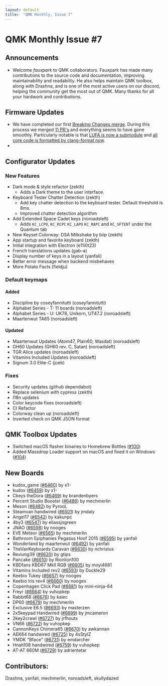 ```yaml
---
layout: default
title:  "QMK Monthly, Issue 7"
---
```


# QMK Monthly Issue #7


## Announcements

 * Welcome _fauxpark_ to QMK collaborators. Fauxpark has made many contributions to the source code and documentation, improving maintainability and readability. He also helps maintain QMK toolbox, along with Drashna, and is one of the most active users on our discord, helping the community get the most out of QMK. Many thanks for all your hardwork and contributions.

## Firmware Updates

 * We have completed our first [Breaking Changes merge](https://github.com/qmk/qmk_firmware/issues/6146). During this process we merged [11 PR's](https://github.com/qmk/qmk_firmware/pulls?q=label%3Afuture_2019q2+) and everything seems to have gone smoothly. Particularly notable is that [LUFA is now a submodule](https://github.com/qmk/qmk_firmware/pull/6245) and [all core code is formatted by clang-format now](https://github.com/qmk/qmk_firmware/pull/6293).
 * 


## Configurator Updates

### New Features

* Dark mode & style refactor (zekth)
  * Adds a Dark theme to the user interface.
* Keyboard Tester Chatter Detection (zekth)
  * Add key chatter detection to the keyboard tester. Default threshold is 8ms.
  * Improved chatter detection algorithm
* Add Extended Space Cadet keys (noroadsleft)
  * Adds `KC_LCPO`, `KC_RCPC` `KC_LAPO` `KC_RAPC` and `KC_SFTENT` under the Quantum tab
* New Keyset Colorway: DSA Milkshake by biip (zekth)
* App startup and favorite keyboard (zekth)
* Initial integration with Electron (e11i0t23)
* French translations updates (gab-a)
* Display number of keys in a layout (yanfali)
* Better error message when backend misbehaves
* More Potato Facts (fieldju)

### Default keymaps

#### Added
* Discipline by coseyfannitutti (coseyfannitutti)
* Alphabet Series - T: 11 boards (noroadsleft)
* Alphabet Series - U: UK78, Unikorn, UT47.2 (noroadsleft)
* Maartenwut TA65 (noroadsleft)

#### Updated

* Maartenwut Updates (Atom47, Plain60, Wasdat) (noroadsleft)
* GH60 Updates (GH60 rev. C, Satan) (noroadsleft)
* TGR Alice updates (noroadsleft)
* Vitamins Included Updates (noroadsleft)
* Signum 3.0 Elite-C (jceb)

### Fixes

* Security updates (github dependabot)
* Replace selenium with cypress (zekth)
* I18n updates
* Color keycode fixes (noroadsleft)
* CI Refactor
* Colorway clean up (noroadsleft)
* Inverted check on QMK JSON format

## QMK Toolbox Updates
* Switched macOS flasher binaries to Homebrew Bottles ([#100](https://github.com/qmk/qmk_toolbox/pull/100))
* Added Massdrop Loader support on macOS and fixed it on Windows ([#104](https://github.com/qmk/qmk_toolbox/pull/104))

## New Boards
  * kudox_game ([#6460](https://github.com/qmk/qmk_firmware/pull/6460)) by x1-
  * kudox ([#6459](https://github.com/qmk/qmk_firmware/pull/6459)) by x1-
  * Ckeys theDora ([#6469](https://github.com/qmk/qmk_firmware/pull/6469)) by brandenbyers
  * Percent Studio Booster ([#6486](https://github.com/qmk/qmk_firmware/pull/6486)) by mechmerlin
  * Meson ([#6482](https://github.com/qmk/qmk_firmware/pull/6482)) by PyrooL
  * Steamvan handwired ([#6501](https://github.com/qmk/qmk_firmware/pull/6501)) by jmdaly
  * Angel17 ([#6542](https://github.com/qmk/qmk_firmware/pull/6542)) by kakunpc
  * 4by3 ([#6547](https://github.com/qmk/qmk_firmware/pull/6547)) by eliassjogreen
  * JNAO ([#6598](https://github.com/qmk/qmk_firmware/pull/6598)) by nooges
  * EVE Meteor ([#6565](https://github.com/qmk/qmk_firmware/pull/6565)) by mechmerlin
  * Bathroom Epiphanies Pegasus Hoof 2015 ([#6595](https://github.com/qmk/qmk_firmware/pull/6595)) by yanfali
  * Wonderland by maartenwut ([#6492](https://github.com/qmk/qmk_firmware/pull/6492)) by yanfali
  * TheVanKeyboards Caravan ([#6630](https://github.com/qmk/qmk_firmware/pull/6630)) by nchristus
  * Reviung39 ([#6620](https://github.com/qmk/qmk_firmware/pull/6620)) by gtips
  * Pancake ([#6610](https://github.com/qmk/qmk_firmware/pull/6610)) by Rionlion100
  * KBDfans KBD67 MkII RGB ([#6605](https://github.com/qmk/qmk_firmware/pull/6605)) by moyi4681
  * Vitamins Included rev2 ([#6593](https://github.com/qmk/qmk_firmware/pull/6593)) by Duckle29
  * Keebio Tukey ([#6657](https://github.com/qmk/qmk_firmware/pull/6657)) by nooges
  * Keebio Iris rev4 ([#6660](https://github.com/qmk/qmk_firmware/pull/6660)) by nooges
  * Copenhagen Click Pad ([#6681](https://github.com/qmk/qmk_firmware/pull/6681)) by mini-ninja-64
  * Freyr ([#6664](https://github.com/qmk/qmk_firmware/pull/6664)) by vuhopkep
  * Rabbit68 ([#6676](https://github.com/qmk/qmk_firmware/pull/6676)) by kaiec
  * DP60 ([#6679](https://github.com/qmk/qmk_firmware/pull/6679)) by mechmerlin
  * Exclusive E6.5 ([#6693](https://github.com/qmk/qmk_firmware/pull/6693)) by masterzen
  * 2x5keypad Handwired ([#6699](https://github.com/qmk/qmk_firmware/pull/6699)) by jmcameron
  * 2key2crawl ([#6727](https://github.com/qmk/qmk_firmware/pull/6727)) by jrfhoutx
  * VN66 ([#6722](https://github.com/qmk/qmk_firmware/pull/6722)) by vuhopkep
  * CannonKeys Chimera65 ([#6670](https://github.com/qmk/qmk_firmware/pull/6670)) by awkannan
  * AEK64 handwired ([#6725](https://github.com/qmk/qmk_firmware/pull/6725)) by 4sStylZ
  * YMDK "Bface" ([#6731](https://github.com/qmk/qmk_firmware/pull/6731)) by emdarcher
  * Hnah108 handwired ([#6759](https://github.com/qmk/qmk_firmware/pull/6759)) by vuhopkep
  * AT-AT 660M ([#6729](https://github.com/qmk/qmk_firmware/pull/6729)) by adrientetar

## Contributors:
Drashna, yanfali, mechmerlin, noroadsleft, skullydazed
